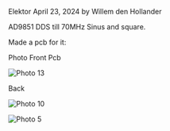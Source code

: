 Elektor April 23, 2024
by Willem den Hollander 

AD9851 DDS till 70MHz Sinus and square.

Made a pcb for it:


Photo Front Pcb

![Photo 13](https://github.com/RSZ-Nld/DDS-AD9851_-1-70MHz-/blob/main/Front.JPG)


Back

![Photo 10](https://github.com/RSZ-Nld/DDS-AD9851_-1-70MHz-/blob/main/Back.JPG)


![Photo 5]()







